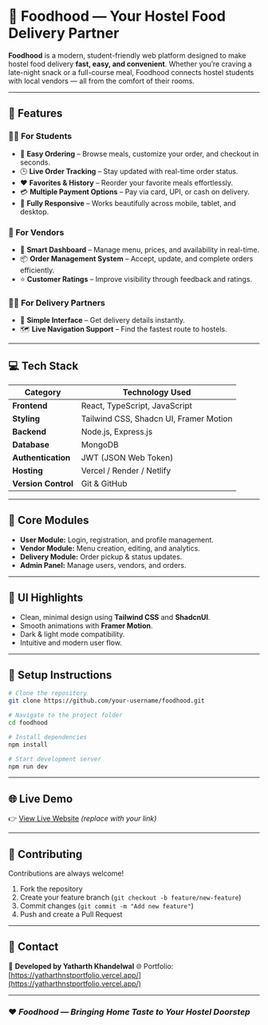 # 🍱 **Foodhood — Your Hostel Food Delivery Partner**

**Foodhood** is a modern, student-friendly web platform designed to make hostel food delivery **fast, easy, and convenient**. Whether you’re craving a late-night snack or a full-course meal, Foodhood connects hostel students with local vendors — all from the comfort of their rooms.

---

## 🌟 **Features**

### 👩‍🍳 For Students

* 🍔 **Easy Ordering** – Browse meals, customize your order, and checkout in seconds.
* 🕒 **Live Order Tracking** – Stay updated with real-time order status.
* ❤️ **Favorites & History** – Reorder your favorite meals effortlessly.
* 💳 **Multiple Payment Options** – Pay via card, UPI, or cash on delivery.
* 📱 **Fully Responsive** – Works beautifully across mobile, tablet, and desktop.

### 🏪 For Vendors

* 🧾 **Smart Dashboard** – Manage menu, prices, and availability in real-time.
* 📦 **Order Management System** – Accept, update, and complete orders efficiently.
* ⭐ **Customer Ratings** – Improve visibility through feedback and ratings.

### 🚴‍♂️ For Delivery Partners

* 🛵 **Simple Interface** – Get delivery details instantly.
* 🗺️ **Live Navigation Support** – Find the fastest route to hostels.

---

## 💻 **Tech Stack**

| Category            | Technology Used                        |
| ------------------- | -------------------------------------- |
| **Frontend**        | React, TypeScript, JavaScript          |
| **Styling**         | Tailwind CSS, Shadcn UI, Framer Motion |
| **Backend**         | Node.js, Express.js                    |
| **Database**        | MongoDB                                |
| **Authentication**  | JWT (JSON Web Token)                   |
| **Hosting**         | Vercel / Render / Netlify              |
| **Version Control** | Git & GitHub                           |

---

## 🧭 **Core Modules**

* **User Module:** Login, registration, and profile management.
* **Vendor Module:** Menu creation, editing, and analytics.
* **Delivery Module:** Order pickup & status updates.
* **Admin Panel:** Manage users, vendors, and orders.

---

## 🎨 **UI Highlights**

* Clean, minimal design using **Tailwind CSS** and **ShadcnUI**.
* Smooth animations with **Framer Motion**.
* Dark & light mode compatibility.
* Intuitive and modern user flow.

---

## 🧪 **Setup Instructions**

```bash
# Clone the repository
git clone https://github.com/your-username/foodhood.git

# Navigate to the project folder
cd foodhood

# Install dependencies
npm install

# Start development server
npm run dev
```

---

## 🌐 **Live Demo**

👉 [View Live Website](https://foodhood.vercel.app/) *(replace with your link)*

---

## 🤝 **Contributing**

Contributions are always welcome!

1. Fork the repository
2. Create your feature branch (`git checkout -b feature/new-feature`)
3. Commit changes (`git commit -m "Add new feature"`)
4. Push and create a Pull Request

---

## 📧 **Contact**

👤 **Developed by Yatharth Khandelwal**
🌐 Portfolio: [https://yatharthnstportfolio.vercel.app/](https://yatharthnstportfolio.vercel.app/)

---

### ❤️ *Foodhood — Bringing Home Taste to Your Hostel Doorstep*
